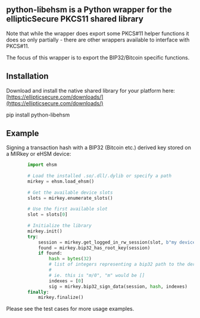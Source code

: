 ## python-libehsm is a Python wrapper for the ellipticSecure PKCS11 shared library

Note that while the wrapper does export some PKCS#11 helper 
functions it does so only partially - there are other wrappers 
available to interface with PKCS#11.

The focus of this wrapper is to export the BIP32/Bitcoin specific functions.

## Installation

Download and install the native shared library for your platform here: [https://ellipticsecure.com/downloads/](https://ellipticsecure.com/downloads/)

pip install python-libehsm


## Example

Signing a transaction hash with a BIP32 (Bitcoin etc.) derived key stored on
a MIRkey or eHSM device:

```python
        import ehsm
        
        # Load the installed .so/.dll/.dylib or specify a path          
        mirkey = ehsm.load_ehsm()
        
        # Get the available device slots
        slots = mirkey.enumerate_slots()
        
        # Use the first available slot
        slot = slots[0]
        
        # Initialize the library
        mirkey.init()
        try:
            session = mirkey.get_logged_in_rw_session(slot, b"my device pin")
            found = mirkey.bip32_has_root_key(session)
            if found:
                hash = bytes(32)
                # list of integers representing a bip32 path to the derived key
                # 
                # ie. this is "m/0", "m" would be []
                indexes = [0] 
                sig = mirkey.bip32_sign_data(session, hash, indexes)
        finally:
            mirkey.finalize()

```

Please see the test cases for more usage examples.
